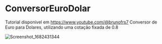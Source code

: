 # ConversorEuroDolar 
Tutorial disponível em https://www.youtube.com/@brunofrs7
Conversor de Euro para Dolares, utilizando uma cotação fixada de 0.8


![Screenshot_1682431344](https://user-images.githubusercontent.com/13179667/234302278-5662d91d-2f85-4351-b4a5-78467dc15b77.png)
